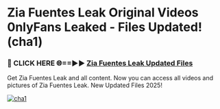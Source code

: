 # Zia Fuentes Leak Original Videos 0nlyFans Leaked - Files Updated! (cha1)

<h3>🔴 CLICK HERE 🌐==►► <a href="https://tinyurl.com/4seja8ks" rel="nofollow">Zia Fuentes Leak Updated Files</a></h3>

Get Zia Fuentes Leak and all content. Now you can access all videos and pictures of Zia Fuentes Leak. New Updated Files 2025!

[![cha1](https://i.imgur.com/EWjZXRe.gif)](https://tinyurl.com/4seja8ks)
